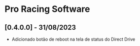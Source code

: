# Pro Racing Software

## [0.4.0.0] - 31/08/2023

 - Adicionado botão de reboot na tela de status do Direct Drive